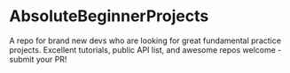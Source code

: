 # AbsoluteBeginnerProjects
A repo for brand new devs who are looking for great fundamental practice projects. Excellent tutorials, public API list, and awesome repos welcome - submit your PR!
